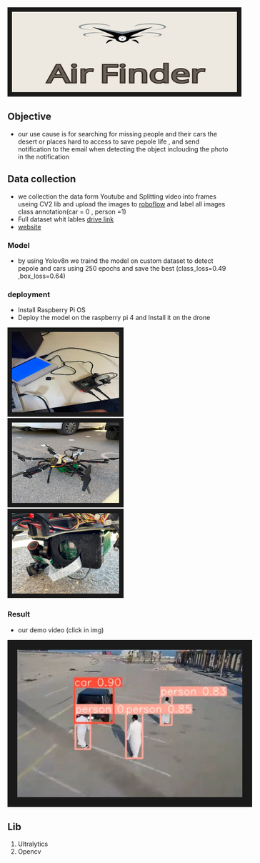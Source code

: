 <img src="https://github.com/Faisal-1997/car_humane_detection/blob/master/img/air%20finder.png" alt="Watch the series" width="1000" height="180" border="10" />

## Objective
- our use cause is for searching for missing people and their cars the desert or places hard to access to save pepole life , and send notification to the email when detecting the object inclouding the photo in the notification

## Data collection
- we collection the data form Youtube and Splitting video into frames useing  CV2 lib and upload the images to  <a href="https://app.roboflow.com/faisalt5/airfinder/3" target="_blank">roboflow<a/> and label all images class annotation(car = 0 , person =1)
- Full dataset whit lables <a href="https://drive.google.com/drive/folders/1E6o3plOD4dk4FNviIkdF5clSspf9R3xM?usp=drive_link" target="_blank">drive link<a/>
- <a href="https://airfinderapp-eljtznrgk5mrdkhjaalzff.streamlit.app/" target="_blank">website<a/>


### Model 
- by using Yolov8n we traind the model on custom dataset to detect pepole and cars using 250 epochs and save the best (class_loss=0.49 ,box_loss=0.64)
  
### deployment
- Install Raspberry Pi OS 
- Deploy the model on the raspberry pi 4  and Install it on the drone
  
<img src="https://github.com/Faisal-1997/car_humane_detection/blob/master/img/drone_3.jpg?raw=true" alt="Watch the series" width="240" height="180" border="10" />  <img src="https://github.com/Faisal-1997/car_humane_detection/blob/master/img/drone_2.jpg?raw=true" alt="Watch the series" width="240" height="180" border="10" />  <img src="https://github.com/Faisal-1997/car_humane_detection/blob/master/img/drone_1.jpg?raw=true" width="240" height="180" border="10" />


### Result
- our demo video (click in img)
<a href="https://www.youtube.com/watch?v=-zF3a5BVEvc" target="_blank">
<img src="https://github.com/Faisal-1997/car_humane_detection/blob/master/img/airfinder20.png?raw=true" alt="Watch the series" width="600" height="330" border="22" />
</a>

## Lib
1. Ultralytics
2. Opencv




